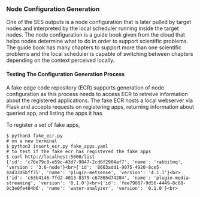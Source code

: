 ### Node Configuration Generation

One of the SES outputs is a node configuration that is later pulled by target nodes and interpreted by the local scheduler running inside the target nodes. The node configuration is a guide book given from the cloud that helps nodes determine what to do in order to support scientific problems. The guide book has many chapters to support more than one scientific problems and the local scheduler is capable of switching between chapters depending on the context perceived locally.

#### Testing The Configuration Generation Process

A fake edge code repository (ECR) supports generation of node configuration as this process needs to access ECR to retreive information about the registered applications. The fake ECR hosts a local webserver via Flask and accepts requests on registering apps, returning information about queried app, and listing the apps it has.

To register a set of fake apps,
```
$ python3 fake_ecr.py
# on a new terminal
$ python3 insert_ecr.py fake_apps.yaml
# to test if the fake ecr has registered the fake apps
$ curl http://localhost:5000/list
{'id': 'c76e79c8-e59c-43d7-9847-2cd6f2904af7', 'name': 'rabbitmq', 'version': '3.6-node'}<br>{'id': '8663add1-9075-4920-8ce5-4ad33d6bff75', 'name': 'plugin-metsense', 'version': '4.1.1'}<br>{'id': 'c63b4146-7fd2-4013-8375-c67865d74284', 'name': 'plugin-media-streaming', 'version': '0.1.0'}<br>{'id': 'fee79087-9d56-4449-8c68-9c3e0fe404b6', 'name': 'water-analyzer', 'version': '0.1.0'}<br>
```

